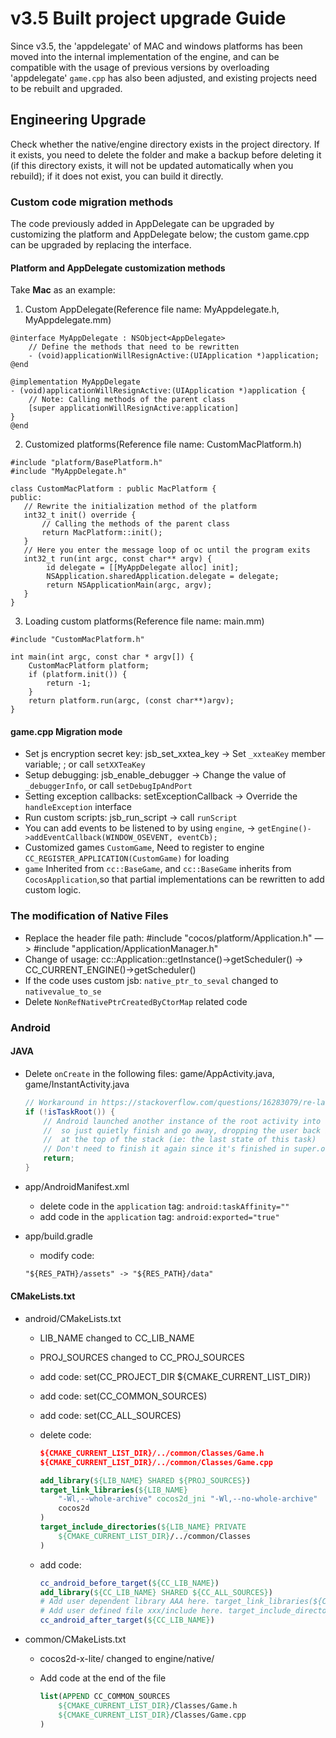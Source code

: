 # v3.5 Built project upgrade Guide

Since v3.5, the 'appdelegate' of MAC and windows platforms has been moved into the internal implementation of the engine, and can be compatible with the usage of previous versions by overloading 'appdelegate' `game.cpp` has also been adjusted, and existing projects need to be rebuilt and upgraded.

## Engineering Upgrade

Check whether the native/engine directory exists in the project directory. If it exists, you need to delete the folder and make a backup before deleting it (if this directory exists, it will not be updated automatically when you rebuild); if it does not exist, you can build it directly.

### Custom code migration methods

The code previously added in AppDelegate can be upgraded by customizing the platform and AppDelegate below; the custom game.cpp can be upgraded by replacing the interface.

#### Platform and AppDelegate customization methods

Take **Mac** as an example:

1. Custom AppDelegate(Reference file name: MyAppdelegate.h, MyAppdelegate.mm)

```
@interface MyAppDelegate : NSObject<AppDelegate>
    // Define the methods that need to be rewritten
    - (void)applicationWillResignActive:(UIApplication *)application;
@end

@implementation MyAppDelegate
- (void)applicationWillResignActive:(UIApplication *)application {
    // Note: Calling methods of the parent class
    [super applicationWillResignActive:application]
}
@end
```

2. Customized platforms(Reference file name: CustomMacPlatform.h)

```
#include "platform/BasePlatform.h"
#include "MyAppDelegate.h"

class CustomMacPlatform : public MacPlatform {
public:
   // Rewrite the initialization method of the platform
   int32_t init() override {
       // Calling the methods of the parent class
       return MacPlatform::init();
   }
   // Here you enter the message loop of oc until the program exits
   int32_t run(int argc, const char** argv) {
        id delegate = [[MyAppDelegate alloc] init];
        NSApplication.sharedApplication.delegate = delegate;
        return NSApplicationMain(argc, argv);
   }
}
```

3. Loading custom platforms(Reference file name: main.mm)

```
#include "CustomMacPlatform.h"

int main(int argc, const char * argv[]) {
    CustomMacPlatform platform; 
    if (platform.init()) {
        return -1;
    }
    return platform.run(argc, (const char**)argv); 
}
```

#### game.cpp Migration mode

- Set js encryption secret key: jsb_set_xxtea_key  -> Set `_xxteaKey` member variable; ; or call `setXXTeaKey`
- Setup debugging: jsb_enable_debugger     -> Change the value of `_debuggerInfo`, or call `setDebugIpAndPort`
- Setting exception callbacks: setExceptionCallback  -> Override the `handleException` interface
- Run custom scripts: jsb_run_script      -> call `runScript`
- You can add events to be listened to by using `engine`, -> `getEngine()->addEventCallback(WINDOW_OSEVENT, eventCb);`
- Customized games `CustomGame`, Need to register to engine  `CC_REGISTER_APPLICATION(CustomGame)` for loading
- `game` Inherited from `cc::BaseGame`, and `cc::BaseGame` inherits from `CocosApplication`,so that partial implementations can be rewritten to add custom logic.

### The modification of Native Files

- Replace the header file path: #include "cocos/platform/Application.h" —> #include "application/ApplicationManager.h"
- Change of usage: cc::Application::getInstance()->getScheduler() -> CC_CURRENT_ENGINE()->getScheduler()
- If the code uses custom jsb: `native_ptr_to_seval` changed to `nativevalue_to_se`
- Delete `NonRefNativePtrCreatedByCtorMap` related code

### Android

#### JAVA

- Delete `onCreate` in the following files: game/AppActivity.java, game/InstantActivity.java

    ```java
    // Workaround in https://stackoverflow.com/questions/16283079/re-launch-of-activity-on-home-button-but-only-the-first-time/16447508
    if (!isTaskRoot()) {
        // Android launched another instance of the root activity into an existing task
        //  so just quietly finish and go away, dropping the user back into the activity
        //  at the top of the stack (ie: the last state of this task)
        // Don't need to finish it again since it's finished in super.onCreate .
        return;
    }
    ```

- app/AndroidManifest.xml
    - delete code in the `application` tag: `android:taskAffinity=""`
    - add code in the `application` tag: `android:exported="true"`

- app/build.gradle
    - modify code:

    ```html
    "${RES_PATH}/assets" -> "${RES_PATH}/data"
    ```

#### CMakeLists.txt

- android/CMakeLists.txt
    - LIB_NAME changed to CC_LIB_NAME
    - PROJ_SOURCES changed to CC_PROJ_SOURCES
    - add code: set(CC_PROJECT_DIR ${CMAKE_CURRENT_LIST_DIR})
    - add code: set(CC_COMMON_SOURCES)
    - add code: set(CC_ALL_SOURCES)
    - delete code:

        ```cmake
        ${CMAKE_CURRENT_LIST_DIR}/../common/Classes/Game.h
        ${CMAKE_CURRENT_LIST_DIR}/../common/Classes/Game.cpp

        add_library(${LIB_NAME} SHARED ${PROJ_SOURCES})
        target_link_libraries(${LIB_NAME}
            "-Wl,--whole-archive" cocos2d_jni "-Wl,--no-whole-archive"
            cocos2d
        )
        target_include_directories(${LIB_NAME} PRIVATE
            ${CMAKE_CURRENT_LIST_DIR}/../common/Classes
        )
        ```

    - add code:

        ```cmake
        cc_android_before_target(${CC_LIB_NAME})
        add_library(${CC_LIB_NAME} SHARED ${CC_ALL_SOURCES})
        # Add user dependent library AAA here. target_link_libraries(${CC_LIB_NAME} AAA)
        # Add user defined file xxx/include here. target_include_directories(${CC_LIB_NAME} PRIVATE ${CMAKE_CURRENT_LIST_DIR}/../common/Classes/xxx/include)
        cc_android_after_target(${CC_LIB_NAME})
        ```

- common/CMakeLists.txt
    - cocos2d-x-lite/ changed to engine/native/
    - Add code at the end of the file

        ```cmake
        list(APPEND CC_COMMON_SOURCES
            ${CMAKE_CURRENT_LIST_DIR}/Classes/Game.h
            ${CMAKE_CURRENT_LIST_DIR}/Classes/Game.cpp
        )
        ```

